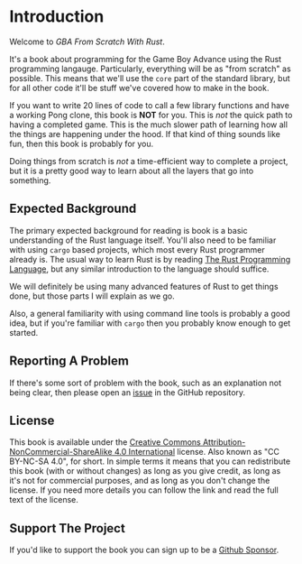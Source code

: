 
# Introduction

Welcome to _GBA From Scratch With Rust_.

It's a book about programming for the Game Boy Advance using the Rust programming langauge.
Particularly, everything will be as "from scratch" as possible.
This means that we'll use the `core` part of the standard library,
but for all other code it'll be stuff we've covered how to make in the book.

If you want to write 20 lines of code to call a few library functions and have a working Pong clone, this book is **NOT** for you.
This is *not* the quick path to having a completed game.
This is the much slower path of learning how all the things are happening under the hood.
If that kind of thing sounds like fun, then this book is probably for you.

Doing things from scratch is *not* a time-efficient way to complete a project,
but it is a pretty good way to learn about all the layers that go into something.

## Expected Background

The primary expected background for reading is book is a basic understanding of the Rust language itself.
You'll also need to be familiar with using `cargo` based projects, which most every Rust programmer already is.
The usual way to learn Rust is by reading [The Rust Programming Language](https://doc.rust-lang.org/book/),
but any similar introduction to the language should suffice.

We will definitely be using many advanced features of Rust to get things done,
but those parts I will explain as we go.

Also, a general familiarity with using command line tools is probably a good idea,
but if you're familiar with `cargo` then you probably know enough to get started.

## Reporting A Problem

If there's some sort of problem with the book,
such as an explanation not being clear,
then please open an [issue](https://github.com/Lokathor/gba-from-scratch-rs/issues) in the GitHub repository.

## License

This book is available under the [Creative Commons Attribution-NonCommercial-ShareAlike 4.0 International](https://creativecommons.org/licenses/by-nc-sa/4.0/) license.
Also known as "CC BY-NC-SA 4.0", for short.
In simple terms it means that you can redistribute this book (with or without changes) as long as you give credit,
as long as it's not for commercial purposes,
and as long as you don't change the license.
If you need more details you can follow the link and read the full text of the license.

## Support The Project

If you'd like to support the book you can sign up to be a [Github Sponsor](https://github.com/sponsors/Lokathor).
